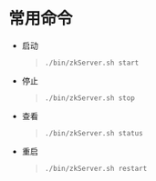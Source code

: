 # 常用命令

- 启动

  > `./bin/zkServer.sh start`

- 停止

  > `./bin/zkServer.sh stop`

- 查看

  > `./bin/zkServer.sh status`

- 重启

  > `./bin/zkServer.sh restart`